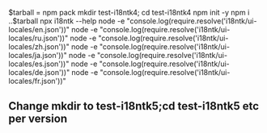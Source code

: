 $tarball = npm pack
mkdir test-i18ntk4; cd test-i18ntk4
npm init -y
npm i ..\$tarball
npx i18ntk --help
node -e "console.log(require.resolve('i18ntk/ui-locales/en.json'))"
node -e "console.log(require.resolve('i18ntk/ui-locales/ru.json'))"
node -e "console.log(require.resolve('i18ntk/ui-locales/zh.json'))"
node -e "console.log(require.resolve('i18ntk/ui-locales/ja.json'))"
node -e "console.log(require.resolve('i18ntk/ui-locales/es.json'))"
node -e "console.log(require.resolve('i18ntk/ui-locales/de.json'))"
node -e "console.log(require.resolve('i18ntk/ui-locales/fr.json'))"

## Change mkdir to test-i18ntk5;cd test-i18ntk5 etc per version
